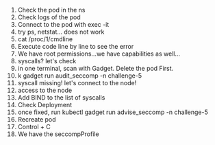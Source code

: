 1) Check the pod in the ns
1) Check logs of the pod
2) Connect to the pod with exec -it
3) try ps, netstat... does not work
4) cat /proc/1/cmdline
5) Execute code line by line to see the error
6) We have root permissions...we have capabilities as well...
7) syscalls? let's check
8) in one terminal, scan with Gadget. Delete the pod First.
9) k gadget run audit_seccomp -n challenge-5 
10) syscall missing! let's connect to the node!
11) access to the node
12) Add BIND to the list of syscalls
13) Check Deployment
14) once fixed, run kubectl gadget run advise_seccomp -n challenge-5
15) Recreate pod
16) Control + C
17) We have the seccompProfile
